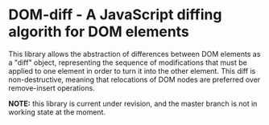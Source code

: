 # DOM-diff - A JavaScript diffing algorith for DOM elements

This library allows the abstraction of differences between DOM
elements as a "diff" object, representing the sequence of modifications
that must be applied to one element in order to turn it into the other
element. This diff is non-destructive, meaning that relocations of
DOM nodes are preferred over remove-insert operations.

**NOTE:** this library is current under revision, and the master branch
is not in working state at the moment.
